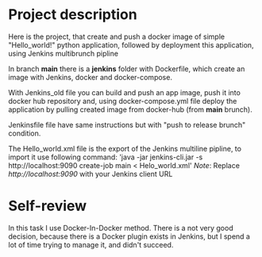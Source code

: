 # Project description
Here is the project, that  create and push a docker image of simple "Hello_world!" python application, followed by deployment this application, using Jenkins multibrunch pipline

In branch **main** there is a **jenkins** folder with Dockerfile, which create an image with Jenkins, docker and docker-compose.

With Jenkins_old file you can build and push an app image, push it into docker hub repository and, using docker-compose.yml file deploy the application by pulling created image from docker-hub (from **main** brunch).

Jenkinsfile file have same instructions but with "push to release brunch" condition.

The Hello_world.xml file is the export of the Jenkins multiline pipline, to import it use following command:
'java -jar jenkins-cli.jar -s http://localhost:9090 create-job main < Helo_world.xml'
_Note_: Replace *http://localhost:9090* with your Jenkins client URL


# Self-review

In this task I use Docker-In-Docker method. There is a not very good decision, because there is a Docker plugin exists in Jenkins, but I spend a lot of time trying to manage it, and didn't succeed. 
